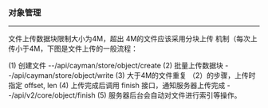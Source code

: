 ### 对象管理
---------

文件上传数据块限制大小为4M，超出 4M的文件应该采用分块上传	机制（每次上传小于4M，下图是文件上传的一般流程：




(1) 创建文件 --/api/cayman/store/object/create
(2) 批量上传数据块 --/api/cayman/store/object/write
(3) 大于4M的文件重复 （2）的步骤，上传时指定 offset, len
(4) 上传完成后调用 finish 接口，通知服务器上传完成 --/api/v2/core/object/finish
(5) 服务器后台会自动对文件进行索引等操作。